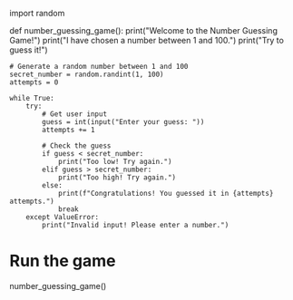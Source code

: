 import random

def number_guessing_game():
    print("Welcome to the Number Guessing Game!")
    print("I have chosen a number between 1 and 100.")
    print("Try to guess it!")

    # Generate a random number between 1 and 100
    secret_number = random.randint(1, 100)
    attempts = 0

    while True:
        try:
            # Get user input
            guess = int(input("Enter your guess: "))
            attempts += 1

            # Check the guess
            if guess < secret_number:
                print("Too low! Try again.")
            elif guess > secret_number:
                print("Too high! Try again.")
            else:
                print(f"Congratulations! You guessed it in {attempts} attempts.")
                break
        except ValueError:
            print("Invalid input! Please enter a number.")

# Run the game
number_guessing_game()
